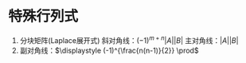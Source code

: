 # 特殊行列式
 1. 分块矩阵(Laplace展开式)
	斜对角线：$\displaystyle (-1)^{m+n}|A||B|$
	主对角线：$\displaystyle |A||B|$
2. 副对角线：$\displaystyle (-1)^{\frac{n(n-1)}{2}} \prod$




